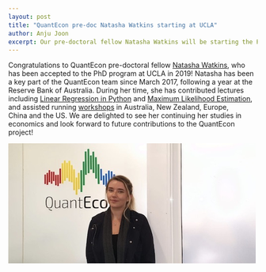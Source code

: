 ```yaml
---
layout: post
title: "QuantEcon pre-doc Natasha Watkins starting at UCLA"
author: Anju Joon
excerpt: Our pre-doctoral fellow Natasha Watkins will be starting the PhD program at UCLA in 2019.
---
```


Congratulations to QuantEcon pre-doctoral fellow [Natasha Watkins](https://github.com/natashawatkins), who has been accepted to the PhD program at UCLA in 2019! Natasha has been a key part of the QuantEcon team since March 2017, following a year at the Reserve Bank of Australia. During her time, she has contributed lectures including [Linear Regression in Python](https://lectures.quantecon.org/py/ols.html) and [Maximum Likelihood Estimation](https://lectures.quantecon.org/py/mle.html), and assisted running [workshops](workshops.md) in Australia, New Zealand, Europe, China and the US. We are delighted to see her continuing her studies in economics and look forward to future contributions to the QuantEcon project!

![Photo of Anju Joon](/assets/natasha-watkins.jpg)